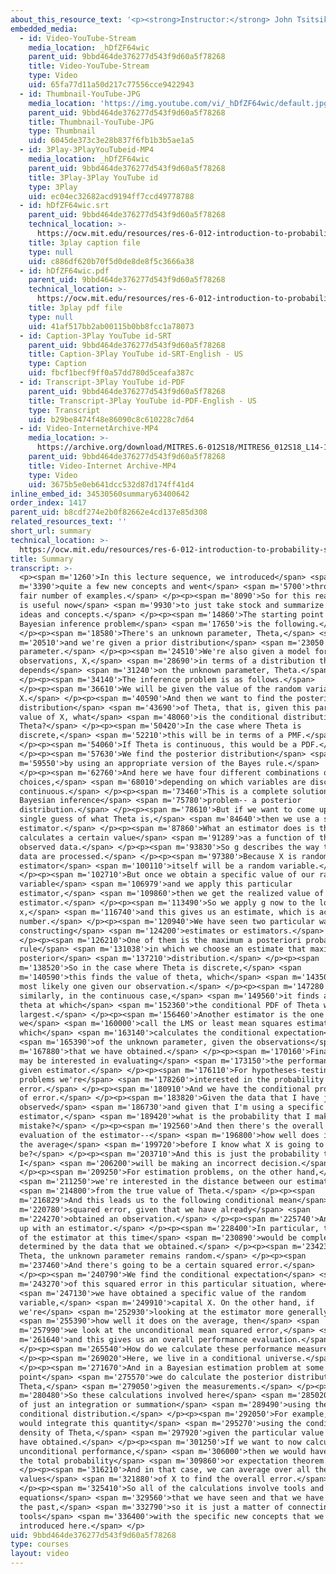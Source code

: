 ```yaml
---
about_this_resource_text: '<p><strong>Instructor:</strong> John Tsitsiklis</p>'
embedded_media:
  - id: Video-YouTube-Stream
    media_location: _hDfZF64wic
    parent_uid: 9bbd464de376277d543f9d60a5f78268
    title: Video-YouTube-Stream
    type: Video
    uid: 65fa77d11a50d217c77556cce9422943
  - id: Thumbnail-YouTube-JPG
    media_location: 'https://img.youtube.com/vi/_hDfZF64wic/default.jpg'
    parent_uid: 9bbd464de376277d543f9d60a5f78268
    title: Thumbnail-YouTube-JPG
    type: Thumbnail
    uid: 6045de373c3e28b837f6fb1b3b5ae1a5
  - id: 3Play-3PlayYouTubeid-MP4
    media_location: _hDfZF64wic
    parent_uid: 9bbd464de376277d543f9d60a5f78268
    title: 3Play-3Play YouTube id
    type: 3Play
    uid: ec04ec32682acd9194ff7ccd49778788
  - id: hDfZF64wic.srt
    parent_uid: 9bbd464de376277d543f9d60a5f78268
    technical_location: >-
      https://ocw.mit.edu/resources/res-6-012-introduction-to-probability-spring-2018/part-ii-inference-limit-theorems/summary/hDfZF64wic.srt
    title: 3play caption file
    type: null
    uid: c886df620b70f5d0de8de8f5c3666a38
  - id: hDfZF64wic.pdf
    parent_uid: 9bbd464de376277d543f9d60a5f78268
    technical_location: >-
      https://ocw.mit.edu/resources/res-6-012-introduction-to-probability-spring-2018/part-ii-inference-limit-theorems/summary/hDfZF64wic.pdf
    title: 3play pdf file
    type: null
    uid: 41af517bb2ab00115b0bb8fcc1a78073
  - id: Caption-3Play YouTube id-SRT
    parent_uid: 9bbd464de376277d543f9d60a5f78268
    title: Caption-3Play YouTube id-SRT-English - US
    type: Caption
    uid: fbcf1becf9ff0a57dd780d5ceafa387c
  - id: Transcript-3Play YouTube id-PDF
    parent_uid: 9bbd464de376277d543f9d60a5f78268
    title: Transcript-3Play YouTube id-PDF-English - US
    type: Transcript
    uid: b29be8474f48e86090c8c610228c7d64
  - id: Video-InternetArchive-MP4
    media_location: >-
      https://archive.org/download/MITRES.6-012S18/MITRES6_012S18_L14-10_300k.mp4
    parent_uid: 9bbd464de376277d543f9d60a5f78268
    title: Video-Internet Archive-MP4
    type: Video
    uid: 3675b5e0eb641dcc532d87d174ff41d4
inline_embed_id: 34530560summary63400642
order_index: 1417
parent_uid: b8cdf274e2b0f82662e4cd137e85d308
related_resources_text: ''
short_url: summary
technical_location: >-
  https://ocw.mit.edu/resources/res-6-012-introduction-to-probability-spring-2018/part-ii-inference-limit-theorems/summary
title: Summary
transcript: >-
  <p><span m='1260'>In this lecture sequence, we introduced</span> <span
  m='3390'>quite a few new concepts and went</span> <span m='5700'>through a
  fair number of examples.</span> </p><p><span m='8090'>So for this reason, it
  is useful now</span> <span m='9930'>to just take stock and summarize the key
  ideas and concepts.</span> </p><p><span m='14860'>The starting point in a
  Bayesian inference problem</span> <span m='17650'>is the following.</span>
  </p><p><span m='18580'>There's an unknown parameter, Theta,</span> <span
  m='20510'>and we're given a prior distribution</span> <span m='23050'>for that
  parameter.</span> </p><p><span m='24510'>We're also given a model for the
  observations, X,</span> <span m='28690'>in terms of a distribution that
  depends</span> <span m='31240'>on the unknown parameter, Theta.</span>
  </p><p><span m='34140'>The inference problem is as follows.</span>
  </p><p><span m='36610'>We will be given the value of the random variable
  X.</span> </p><p><span m='40590'>And then we want to find the posterior
  distribution</span> <span m='43690'>of Theta, that is, given this particular
  value of X, what</span> <span m='48060'>is the conditional distribution of
  Theta?</span> </p><p><span m='50420'>In the case where Theta is
  discrete,</span> <span m='52210'>this will be in terms of a PMF.</span>
  </p><p><span m='54060'>If Theta is continuous, this would be a PDF.</span>
  </p><p><span m='57630'>We find the posterior distribution</span> <span
  m='59550'>by using an appropriate version of the Bayes rule.</span>
  </p><p><span m='62760'>And here we have four different combinations or four
  choices,</span> <span m='68010'>depending on which variables are discrete or
  continuous.</span> </p><p><span m='73460'>This is a complete solution to the
  Bayesian inference</span> <span m='75780'>problem-- a posterior
  distribution.</span> </p><p><span m='78610'>But if we want to come up with a
  single guess of what Theta is,</span> <span m='84640'>then we use a so-called
  estimator.</span> </p><p><span m='87860'>What an estimator does is that it
  calculates a certain value</span> <span m='91289'>as a function of the
  observed data.</span> </p><p><span m='93830'>So g describes the way that the
  data are processed.</span> </p><p><span m='97380'>Because X is random, the
  estimator</span> <span m='100110'>itself will be a random variable.</span>
  </p><p><span m='102710'>But once we obtain a specific value of our random
  variable</span> <span m='106979'>and we apply this particular
  estimator,</span> <span m='109860'>then we get the realized value of the
  estimator.</span> </p><p><span m='113490'>So we apply g now to the lowercase
  x,</span> <span m='116740'>and this gives us an estimate, which is actually a
  number.</span> </p><p><span m='120940'>We have seen two particular ways of
  constructing</span> <span m='124200'>estimates or estimators.</span>
  </p><p><span m='126210'>One of them is the maximum a posteriori probability
  rule</span> <span m='131038'>in which we choose an estimate that maximizes the
  posterior</span> <span m='137210'>distribution.</span> </p><p><span
  m='138520'>So in the case where Theta is discrete,</span> <span
  m='140590'>this finds the value of theta, which</span> <span m='143500'>is the
  most likely one given our observation.</span> </p><p><span m='147280'>And
  similarly, in the continuous case,</span> <span m='149560'>it finds a value of
  theta at which</span> <span m='152360'>the conditional PDF of Theta would be
  largest.</span> </p><p><span m='156460'>Another estimator is the one that
  we</span> <span m='160000'>call the LMS or least mean squares estimator,
  which</span> <span m='163140'>calculates the conditional expectation</span>
  <span m='165390'>of the unknown parameter, given the observations</span> <span
  m='167880'>that we have obtained.</span> </p><p><span m='170160'>Finally, we
  may be interested in evaluating</span> <span m='173150'>the performance of a
  given estimator.</span> </p><p><span m='176110'>For hypotheses-testing
  problems we're</span> <span m='178260'>interested in the probability of
  error.</span> </p><p><span m='180910'>And we have the conditional probability
  of error.</span> </p><p><span m='183820'>Given the data that I have just
  observed</span> <span m='186730'>and given that I'm using a specific
  estimator,</span> <span m='189420'>what is the probability that I make a
  mistake?</span> </p><p><span m='192560'>And then there's the overall
  evaluation of the estimator--</span> <span m='196800'>how well does it do on
  the average</span> <span m='199720'>before I know what X is going to
  be?</span> </p><p><span m='203710'>And this is just the probability that
  I</span> <span m='206200'>will be making an incorrect decision.</span>
  </p><p><span m='209250'>For estimation problems, on the other hand,</span>
  <span m='211250'>we're interested in the distance between our estimates</span>
  <span m='214800'>from the true value of Theta.</span> </p><p><span
  m='216829'>And this leads us to the following conditional mean</span> <span
  m='220780'>squared error, given that we have already</span> <span
  m='224270'>obtained an observation.</span> </p><p><span m='225740'>And we come
  up with an estimator.</span> </p><p><span m='228400'>In particular, the value
  of the estimator at this time</span> <span m='230890'>would be completely
  determined by the data that we obtained.</span> </p><p><span m='234230'>But
  Theta, the unknown parameter remains random.</span> </p><p><span
  m='237460'>And there's going to be a certain squared error.</span>
  </p><p><span m='240790'>We find the conditional expectation</span> <span
  m='243270'>of this squared error in this particular situation, where</span>
  <span m='247130'>we have obtained a specific value of the random
  variable,</span> <span m='249910'>capital X. On the other hand, if
  we're</span> <span m='252930'>looking at the estimator more generally,</span>
  <span m='255390'>how well it does on the average, then</span> <span
  m='257990'>we look at the unconditional mean squared error,</span> <span
  m='261640'>and this gives us an overall performance evaluation.</span>
  </p><p><span m='265540'>How do we calculate these performance measures?</span>
  </p><p><span m='269020'>Here, we live in a conditional universe.</span>
  </p><p><span m='271670'>And in a Bayesian estimation problem at some
  point</span> <span m='275570'>we do calculate the posterior distribution of
  Theta,</span> <span m='279050'>given the measurements.</span> </p><p><span
  m='280480'>So these calculations involved here</span> <span m='285020'>consist
  of just an integration or summation</span> <span m='289490'>using the
  conditional distribution.</span> </p><p><span m='292050'>For example, here we
  would integrate this quantity</span> <span m='295270'>using the conditional
  density of Theta,</span> <span m='297920'>given the particular value that we
  have obtained.</span> </p><p><span m='301250'>If we want to now calculate the
  unconditional performance,</span> <span m='306000'>then we would have to use
  the total probability</span> <span m='309860'>or expectation theorem.</span>
  </p><p><span m='316210'>And in that case, we can average over all the possible
  values</span> <span m='321880'>of X to find the overall error.</span>
  </p><p><span m='325410'>So all of the calculations involve tools and
  equations</span> <span m='329560'>that we have seen and that we have used in
  the past,</span> <span m='332790'>so it is just a matter of connecting those
  tools</span> <span m='336400'>with the specific new concepts that we have
  introduced here.</span> </p>
uid: 9bbd464de376277d543f9d60a5f78268
type: courses
layout: video
---
```

